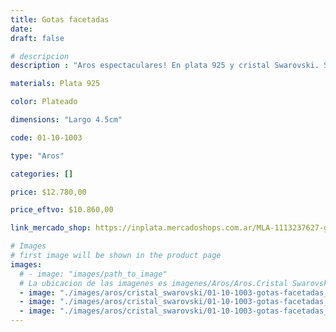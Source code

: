 ```yaml
---
title: Gotas facetadas
date: 
draft: false

# descripcion
description : "Aros espectaculares! En plata 925 y cristal Swarovski. Simplemente bellísimos."

materials: Plata 925

color: Plateado

dimensions: "Largo 4.5cm"

code: 01-10-1003

type: "Aros"

categories: []

price: $12.780,00

price_eftvo: $10.860,00

link_mercado_shop: https://inplata.mercadoshops.com.ar/MLA-1113237627-gotas-facetadas-_JM

# Images
# first image will be shown in the product page
images:
  # - image: "images/path_to_image"
  # La ubicacion de las imagenes es imagenes/Aros/Aros.Cristal Swarovski/01-10-1003-gotas-facetadas
  - image: "./images/aros/cristal_swarovski/01-10-1003-gotas-facetadas_a.jpg"
  - image: "./images/aros/cristal_swarovski/01-10-1003-gotas-facetadas_b.jpg"
  - image: "./images/aros/cristal_swarovski/01-10-1003-gotas-facetadas_c.jpg"
---
```

